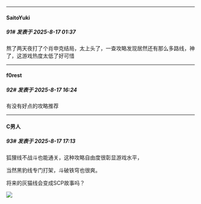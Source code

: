 ﻿
*****

####  SaitoYuki  
##### 91#       发表于 2025-8-17 01:37

熬了两天夜打了个肖申克结局，太上头了，一查攻略发现居然还有那么多路线，神了，这游戏热度太低了好可惜


*****

####  f0rest  
##### 92#       发表于 2025-8-17 16:24

有没有好点的攻略推荐


*****

####  C男人  
##### 93#       发表于 2025-8-17 17:13

狐狸线不战斗也能通关，这种攻略自由度很彰显游戏水平，

当然黑豹线专门打架，斗破铁穹也很爽。

将来的灰猫线会变成SCP故事吗？

<img src="https://static.stage1st.com/image/smiley/face2017/068.png" referrerpolicy="no-referrer">

